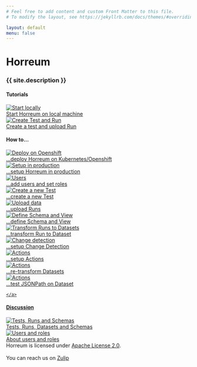 ```yaml
---
# Feel free to add content and custom Front Matter to this file.
# To modify the layout, see https://jekyllrb.com/docs/themes/#overriding-theme-defaults

layout: default
menu: false
---
```


# Horreum

<h3 id="project_description">{{ site.description }}</h3>

<h4>Tutorials</h4>
<div class="tasks">
    <a class="task" href="docs/tutorial/start.html">
        <div class="task_icon_box">
            <img src="assets/images/index/local_machine.png" alt="Start locally">
        </div>
        Start Horreum on local machine
    </a>
    <a class="task" href="docs/tutorial/create_test_run.html">
        <div class="task_icon_box">
            <img src="assets/images/index/create_test.png" alt="Create Test and Run">
        </div>
        Create a test and upload Run
    </a>
</div>
<h4>How to...</h4>
<div class="tasks">
    <a class="task" href="docs/howto/operator.html">
        <div class="task_icon_box">
            <img src="assets/images/index/cloud_deploy.png" alt="Deploy on Openshift">
        </div>
        ...deploy Horreum on Kubernetes/Openshift
    </a>
    <a class="task" href="docs/howto/production.html">
        <div class="task_icon_box">
            <img src="assets/images/index/production.png" alt="Setup in production">
        </div>
        ...setup Horreum in production
    </a>
    <a class="task" href="docs/howto/add_users.html">
        <div class="task_icon_box">
            <img src="assets/images/index/users.png" alt="Users">
        </div>
        ...add users and set roles
    </a>
    <a class="task" href="docs/howto/create_test.html">
        <div class="task_icon_box">
            <img src="assets/images/index/create_test.png" alt="Create a new Test">
        </div>
        ...create a new Test
    </a>
    <a class="task" href="docs/howto/upload.html">
        <div class="task_icon_box">
            <img src="assets/images/index/upload.png" alt="Upload data">
        </div>
        ...upload Runs
    </a>
    <a class="task" href="docs/howto/define_schema.html">
        <div class="task_icon_box">
            <img src="assets/images/index/define_schema.png" alt="Define Schema and View">
        </div>
        ...define Schema and View
    </a>
    <a class="task" href="docs/howto/datasets.html">
        <div class="task_icon_box">
            <img src="assets/images/index/runs_to_datasets.png" alt="Transform Runs to Datasets">
        </div>
        ...transform Run to Dataset
    </a>
    <a class="task" href="docs/howto/change_detection.html">
        <div class="task_icon_box">
            <img src="assets/images/index/change_detection.png" alt="Change detection">
        </div>
        ...setup Change Detection
    </a>
    <a class="task" href="docs/howto/actions.html">
        <div class="task_icon_box">
            <img src="assets/images/index/actions.png" alt="Actions">
        </div>
        ...setup Actions
    </a>
    <a class="task" href="docs/howto/retransform_datasets.html">
        <div class="task_icon_box">
            <img src="assets/images/index/retransform_datasets.png" alt="Actions">
        </div>
        ...re-transform Datasets
    <a class="task" href="docs/howto/test-json-path.html">
        <div class="task_icon_box">
            <img src="assets/images/index/test_jsonpath.png" alt="Actions">
        </div>
        ...test JSONPath on Dataset

    </a>
</div>
<h4>Discussion</h4>
<div class="tasks">
    <a class="task" href="docs/about/concepts.html">
        <div class="task_icon_box">
            <img src="assets/images/index/puzzle.png" alt="Tests, Runs and Schemas">
        </div>
        Tests, Runs, Datasets and Schemas
    </a>
    <a class="task" href="docs/about/users.html">
        <div class="task_icon_box">
            <img src="assets/images/index/users.png" alt="Users and roles">
        </div>
        About users and roles
    </a>
</div>
<div style="clear: both">
Horreum is licensed under <a href="http://www.apache.org/licenses/LICENSE-2.0">Apache License 2.0</a>.<br>
<br>
You can reach us on <a href="https://hyperfoil.zulipchat.com/">Zulip</a>
</div>
